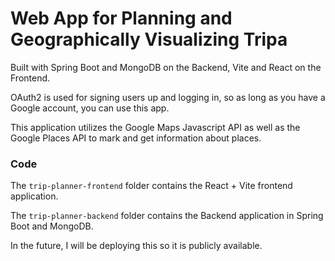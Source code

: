 # Web App for Planning and Geographically Visualizing Tripa

Built with Spring Boot and MongoDB on the Backend, Vite and React on the Frontend.

OAuth2 is used for signing users up and logging in, so as long as you have a Google account, you can use this app.

This application utilizes the Google Maps Javascript API as well as the Google Places API to mark and get information about places.

### Code

The `trip-planner-frontend` folder contains the React + Vite frontend application.

The `trip-planner-backend` folder contains the Backend application in Spring Boot and MongoDB.

In the future, I will be deploying this so it is publicly available.
